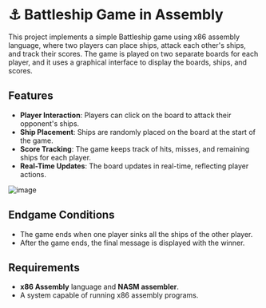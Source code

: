 # ⚓ Battleship Game in Assembly

This project implements a simple Battleship game using x86 assembly language, where two players can place ships, attack each other's ships, and track their scores. The game is played on two separate boards for each player, and it uses a graphical interface to display the boards, ships, and scores.

## Features

- **Player Interaction**: Players can click on the board to attack their opponent's ships.
- **Ship Placement**: Ships are randomly placed on the board at the start of the game.
- **Score Tracking**: The game keeps track of hits, misses, and remaining ships for each player.
- **Real-Time Updates**: The board updates in real-time, reflecting player actions.

![image](https://github.com/user-attachments/assets/340aa331-69d6-4710-84bb-2b9131602fbb)

## Endgame Conditions

- The game ends when one player sinks all the ships of the other player. 
- After the game ends, the final message is displayed with the winner.

## Requirements

- **x86 Assembly** language and **NASM assembler**.
- A system capable of running x86 assembly programs.
  
